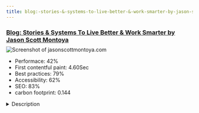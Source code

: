 ```yaml
---
title: blog:-stories-&-systems-to-live-better-&-work-smarter-by-jason-scott-montoya
---
```


<div style="height: 3rem">
  <a href="http://www.jasonscottmontoya.com/"><h3>Blog: Stories & Systems To Live Better & Work Smarter by Jason Scott Montoya</h3></a>
</div>
<img loading="lazy" src="/images/thumbs/jasonscottmontoya.com.jpg" alt="Screenshot of jasonscottmontoya.com" />
<ul>
  <li>Performace: 42%</li>
  <li>
    First contentful paint:
    4.60Sec
  </li>
  <li>Best practices: 79%</li>
  <li>Accessibility: 62%</li>
  <li>SEO: 83%</li>
  <li>carbon footprint: 0.144</li>
</ul>
<details>
  <summary>Description</summary>
  <p>Jason believes in sharing the good, and not so good stories from his journey through this website as a way to process ideas and inspire others. 

In his journey, he has personally experienced and seen others experience the life of surviving in isolation. In these times of need, others helped and inspired him when he needed it. As a result, his personal aim is to inspire others to a place of thriving and togetherness.The blog was created on Joomla using a Yootheme template and the UIKIT framework. Since its inception in 2014, Jason has continued evolving the website for a more professional and effective presentation of the blog content involving updating the template, adding modules, and optimizing for the search engines.

It was an enjoyable project to use Joomla regularly and experiment with approaches and extensions.</p>
</details>

